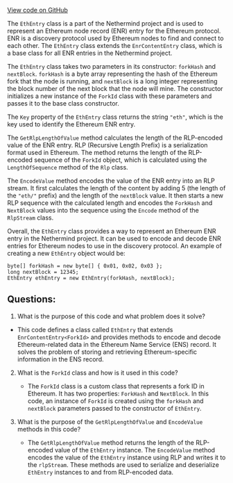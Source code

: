 [View code on GitHub](https://github.com/nethermindeth/nethermind/Nethermind.Network.Enr/EthEntry.cs)

The `EthEntry` class is a part of the Nethermind project and is used to represent an Ethereum node record (ENR) entry for the Ethereum protocol. ENR is a discovery protocol used by Ethereum nodes to find and connect to each other. The `EthEntry` class extends the `EnrContentEntry` class, which is a base class for all ENR entries in the Nethermind project. 

The `EthEntry` class takes two parameters in its constructor: `forkHash` and `nextBlock`. `forkHash` is a byte array representing the hash of the Ethereum fork that the node is running, and `nextBlock` is a long integer representing the block number of the next block that the node will mine. The constructor initializes a new instance of the `ForkId` class with these parameters and passes it to the base class constructor.

The `Key` property of the `EthEntry` class returns the string `"eth"`, which is the key used to identify the Ethereum ENR entry.

The `GetRlpLengthOfValue` method calculates the length of the RLP-encoded value of the ENR entry. RLP (Recursive Length Prefix) is a serialization format used in Ethereum. The method returns the length of the RLP-encoded sequence of the `ForkId` object, which is calculated using the `LengthOfSequence` method of the `Rlp` class.

The `EncodeValue` method encodes the value of the ENR entry into an RLP stream. It first calculates the length of the content by adding 5 (the length of the `"eth/"` prefix) and the length of the `nextBlock` value. It then starts a new RLP sequence with the calculated length and encodes the `ForkHash` and `NextBlock` values into the sequence using the `Encode` method of the `RlpStream` class.

Overall, the `EthEntry` class provides a way to represent an Ethereum ENR entry in the Nethermind project. It can be used to encode and decode ENR entries for Ethereum nodes to use in the discovery protocol. An example of creating a new `EthEntry` object would be:

```
byte[] forkHash = new byte[] { 0x01, 0x02, 0x03 };
long nextBlock = 12345;
EthEntry ethEntry = new EthEntry(forkHash, nextBlock);
```
## Questions: 
 1. What is the purpose of this code and what problem does it solve?
   - This code defines a class called `EthEntry` that extends `EnrContentEntry<ForkId>` and provides methods to encode and decode Ethereum-related data in the Ethereum Name Service (ENS) record. It solves the problem of storing and retrieving Ethereum-specific information in the ENS record.

2. What is the `ForkId` class and how is it used in this code?
   - The `ForkId` class is a custom class that represents a fork ID in Ethereum. It has two properties: `ForkHash` and `NextBlock`. In this code, an instance of `ForkId` is created using the `forkHash` and `nextBlock` parameters passed to the constructor of `EthEntry`.

3. What is the purpose of the `GetRlpLengthOfValue` and `EncodeValue` methods in this code?
   - The `GetRlpLengthOfValue` method returns the length of the RLP-encoded value of the `EthEntry` instance. The `EncodeValue` method encodes the value of the `EthEntry` instance using RLP and writes it to the `rlpStream`. These methods are used to serialize and deserialize `EthEntry` instances to and from RLP-encoded data.